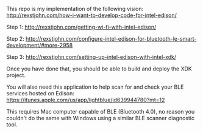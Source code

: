 This repo is my implementation of the following vision: http://rexstjohn.com/how-i-want-to-develop-code-for-intel-edison/

Step 1: http://rexstjohn.com/getting-wi-fi-with-intel-edison/

Step 2: http://rexstjohn.com/configure-intel-edison-for-bluetooth-le-smart-development/#more-2958

Step 3: http://rexstjohn.com/setting-up-intel-edison-with-intel-xdk/

Once you have done that, you should be able to build and deploy the XDK project.

You will also need this application to help scan for and check your BLE services hosted on Edison: https://itunes.apple.com/us/app/lightblue/id639944780?mt=12

This requires Mac computer capable of BLE (Bluetooth 4.0), no reason you couldn't do the same with Windows using a similar BLE scanner diagnostic tool.
